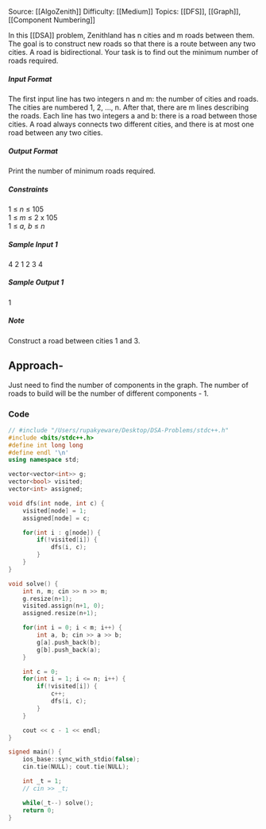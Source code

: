 Source: [[AlgoZenith]]
Difficulty: [[Medium]]
Topics: [[DFS]], [[Graph]], [[Component Numbering]]

In this [[DSA]] problem, Zenithland has n cities and m roads between them. The goal is to construct new roads so that there is a route between any two cities. A road is bidirectional. Your task is to find out the minimum number of roads required.

##### Input Format

The first input line has two integers n and m: the number of cities and roads. The cities are numbered 1, 2, …, n. After that, there are m lines describing the roads. Each line has two integers a and b: there is a road between those cities. A road always connects two different cities, and there is at most one road between any two cities.

##### Output Format

Print the number of minimum roads required.

##### Constraints

1 ≤ _n_ ≤ 105  
1 ≤ _m_ ≤ 2 x 105  
1 ≤ _a, b_ ≤ _n_

##### Sample Input 1

4 2 1 2 3 4

##### Sample Output 1

1

##### Note

Construct a road between cities 1 and 3.

## Approach-
Just need to find the number of components in the graph. The number of roads to build will be the number of different components - 1.

### Code 
``` cpp
// #include "/Users/rupakyeware/Desktop/DSA-Problems/stdc++.h"
#include <bits/stdc++.h>
#define int long long
#define endl '\n'
using namespace std;

vector<vector<int>> g;
vector<bool> visited;
vector<int> assigned;

void dfs(int node, int c) {
    visited[node] = 1;
    assigned[node] = c;

    for(int i : g[node]) {
        if(!visited[i]) {
            dfs(i, c);
        }
    }
}

void solve() {
    int n, m; cin >> n >> m;
    g.resize(n+1);
    visited.assign(n+1, 0);
    assigned.resize(n+1);

    for(int i = 0; i < m; i++) {
        int a, b; cin >> a >> b;
        g[a].push_back(b);
        g[b].push_back(a);
    }

    int c = 0;
    for(int i = 1; i <= n; i++) {
        if(!visited[i]) {
            c++;
            dfs(i, c);
        }
    }

    cout << c - 1 << endl;
}

signed main() {
    ios_base::sync_with_stdio(false);
    cin.tie(NULL); cout.tie(NULL);

    int _t = 1;
    // cin >> _t;

    while(_t--) solve();
    return 0;
}
```
